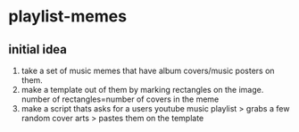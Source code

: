# playlist-memes
## initial idea
1. take a set of music memes that have album covers/music posters on them.  
2. make a template out of them by marking rectangles on the image. number of rectangles=number of covers in the meme  
3. make a script thats asks for a users youtube music playlist > grabs a few random cover arts > pastes them on the template
